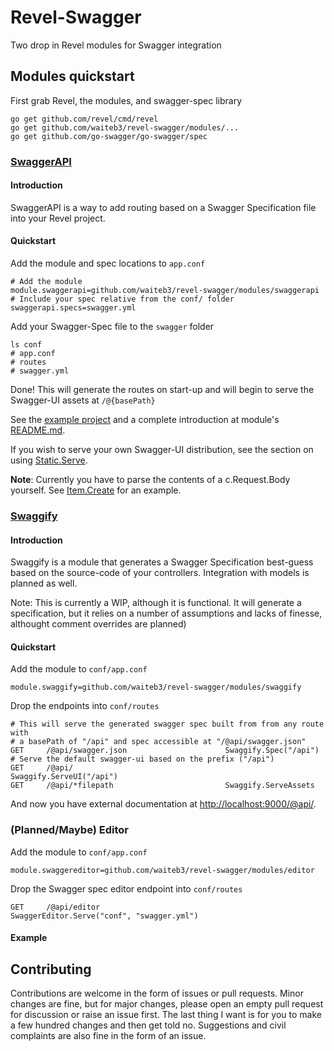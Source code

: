 # Revel-Swagger
Two drop in Revel modules for Swagger integration

## Modules quickstart

First grab Revel, the modules, and swagger-spec library
```
go get github.com/revel/cmd/revel
go get github.com/waiteb3/revel-swagger/modules/...
go get github.com/go-swagger/go-swagger/spec
```

### [SwaggerAPI](modules/swaggerapi)

#### Introduction

SwaggerAPI is a way to add routing based on a Swagger Specification file into your Revel project.

#### Quickstart

Add the module and spec locations to `app.conf`
```
# Add the module
module.swaggerapi=github.com/waiteb3/revel-swagger/modules/swaggerapi
# Include your spec relative from the conf/ folder
swaggerapi.specs=swagger.yml
```

Add your Swagger-Spec file to the `swagger` folder
```
ls conf
# app.conf
# routes
# swagger.yml
```

Done! This will generate the routes on start-up and will begin to serve the Swagger-UI assets at `/@{basePath}`

See the [example project](examples/swaggerapi) and a complete introduction at module's [README.md](modules/swaggerapi/README.md).

If you wish to serve your own Swagger-UI distribution, see the section on using [Static.Serve](modules/swaggerapi/README.md#custom-ui).

**Note**: Currently you have to parse the contents of a c.Request.Body yourself. See [Item.Create](examples/swaggerapi/app/controllers/items.go#L51-L62) for an example.

### [Swaggify](modules/swaggify)

#### Introduction

Swaggify is a module that generates a Swagger Specification best-guess based on the source-code of your controllers.
Integration with models is planned as well.

Note: This is currently a WIP, although it is functional. It will generate a specification,
but it relies on a number of assumptions and lacks of finesse, althought comment overrides are planned)

#### Quickstart

Add the module to `conf/app.conf`
```
module.swaggify=github.com/waiteb3/revel-swagger/modules/swaggify
```

Drop the endpoints into `conf/routes`
```
# This will serve the generated swagger spec built from from any route with
# a basePath of "/api" and spec accessible at "/@api/swagger.json"
GET     /@api/swagger.json                      Swaggify.Spec("/api")
# Serve the default swagger-ui based on the prefix ("/api")
GET     /@api/	                                Swaggify.ServeUI("/api")
GET     /@api/*filepath                         Swaggify.ServeAssets
```

And now you have external documentation at [http://localhost:9000/@api/](http://localhost:9000/@api/).

### (Planned/Maybe) Editor

Add the module to `conf/app.conf`
```
module.swaggereditor=github.com/waiteb3/revel-swagger/modules/editor
```

Drop the Swagger spec editor endpoint into `conf/routes`
```
GET     /@api/editor                          SwaggerEditor.Serve("conf", "swagger.yml")
```

#### Example

## Contributing
Contributions are welcome in the form of issues or pull requests. Minor changes are fine,
but for major changes, please open an empty pull request for discussion or raise an issue first.
The last thing I want is for you to make a few hundred changes and then get told no.
Suggestions and civil complaints are also fine in the form of an issue.
